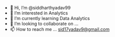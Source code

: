 - 👋 Hi, I’m @siddharthyadav99
- 👀 I’m interested in Analytics
- 🌱 I’m currently learning Data Analytics
- 💞️ I’m looking to collaborate on ...
- 📫 How to reach me ... sid17yadav9@gmail.com

<!---
siddharthyadav99/siddharthyadav99 is a ✨ special ✨ repository because its `README.md` (this file) appears on your GitHub profile.
You can click the Preview link to take a look at your changes.
--->

